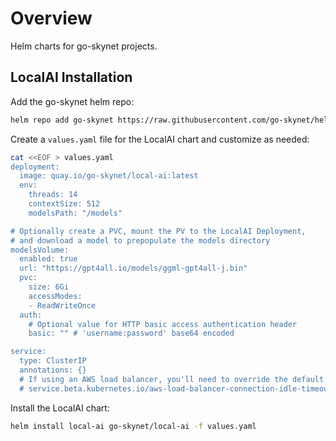 # Overview
Helm charts for go-skynet projects.

## LocalAI Installation
Add the go-skynet helm repo:
```bash
helm repo add go-skynet https://raw.githubusercontent.com/go-skynet/helm-charts/gh-pages
```

Create a `values.yaml` file for the LocalAI chart and customize as needed:
```bash
cat <<EOF > values.yaml
deployment:
  image: quay.io/go-skynet/local-ai:latest
  env:
    threads: 14
    contextSize: 512
    modelsPath: "/models"

# Optionally create a PVC, mount the PV to the LocalAI Deployment,
# and download a model to prepopulate the models directory
modelsVolume:
  enabled: true
  url: "https://gpt4all.io/models/ggml-gpt4all-j.bin"
  pvc:
    size: 6Gi
    accessModes:
    - ReadWriteOnce
  auth:
    # Optional value for HTTP basic access authentication header
    basic: "" # 'username:password' base64 encoded

service:
  type: ClusterIP
  annotations: {}
  # If using an AWS load balancer, you'll need to override the default 60s load balancer idle timeout
  # service.beta.kubernetes.io/aws-load-balancer-connection-idle-timeout: "1200"

```

Install the LocalAI chart:
```bash
helm install local-ai go-skynet/local-ai -f values.yaml
```
